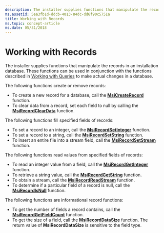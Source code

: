 ```yaml
---
description: The installer supplies functions that manipulate the records in an installation database. These functions can be used in conjunction with the functions described in Working with Queries to make actual changes in a database.
ms.assetid: 5ea3fb1d-ddcb-4013-84dc-dd6f90c5751a
title: Working with Records
ms.topic: concept-article
ms.date: 05/31/2018
---
```


# Working with Records

The installer supplies functions that manipulate the records in an installation database. These functions can be used in conjunction with the functions described in [Working with Queries](working-with-queries.md) to make actual changes in a database.

The following functions create or remove records:

-   To create a new record for a database, call the [**MsiCreateRecord**](/windows/desktop/api/Msiquery/nf-msiquery-msicreaterecord) function.
-   To clear data from a record, set each field to null by calling the [**MsiRecordClearData**](/windows/desktop/api/Msiquery/nf-msiquery-msirecordcleardata) function.

The following functions fill specified fields of records:

-   To set a record to an integer, call the [**MsiRecordSetInteger**](/windows/desktop/api/Msiquery/nf-msiquery-msirecordsetinteger) function.
-   To set a record to a string, call the [**MsiRecordSetString**](/windows/desktop/api/Msiquery/nf-msiquery-msirecordsetstringa) function.
-   To insert an entire file into a stream field, call the [**MsiRecordSetStream**](/windows/desktop/api/Msiquery/nf-msiquery-msirecordsetstreama) function.

The following functions read values from specified fields of records:

-   To read an integer value from a field, call the [**MsiRecordGetInteger**](/windows/desktop/api/Msiquery/nf-msiquery-msirecordgetinteger) function.
-   To retrieve a string value, call the [**MsiRecordGetString**](/windows/desktop/api/Msiquery/nf-msiquery-msirecordgetstringa) function.
-   To obtain a stream, call the [**MsiRecordReadStream**](/windows/desktop/api/Msiquery/nf-msiquery-msirecordreadstream) function.
-   To determine if a particular field of a record is null, call the [**MsiRecordIsNull**](/windows/desktop/api/Msiquery/nf-msiquery-msirecordisnull) function.

The following functions are informational record functions:

-   To get the number of fields a record contains, call the [**MsiRecordGetFieldCount**](/windows/desktop/api/Msiquery/nf-msiquery-msirecordgetfieldcount) function.
-   To get the size of a field, call the [**MsiRecordDataSize**](/windows/desktop/api/Msiquery/nf-msiquery-msirecorddatasize) function. The return value of **MsiRecordDataSize** is sensitive to the field type.

 

 



